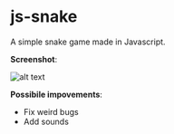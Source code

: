 # js-snake
A simple snake game made in Javascript.

**Screenshot**:

![alt text](https://i.imgur.com/vEoGpCc.png)

**Possibile impovements**:
 - Fix weird bugs
 - Add sounds

